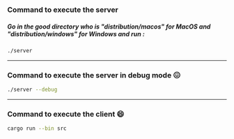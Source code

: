 ### Command to execute the server
##### Go in the good directory who is "distribution/macos" for MacOS and "distribution/windows" for Windows and run :
```bash
./server
```
---
### Command to execute the server in debug mode 😖
```bash
./server --debug
```
---
### Command to execute the client 😄
```bash
cargo run --bin src
```